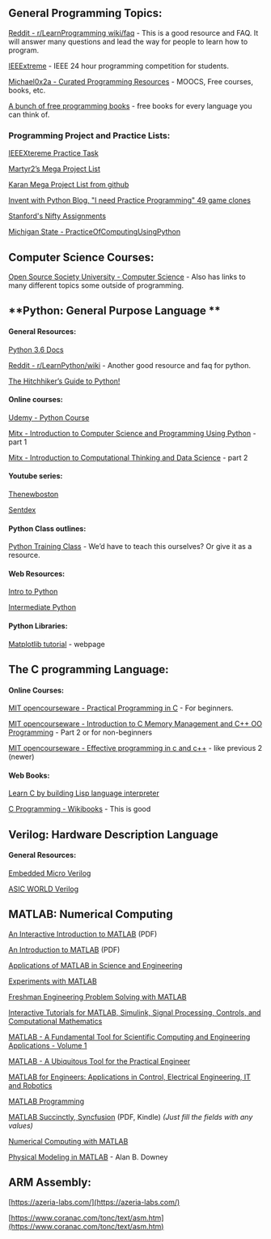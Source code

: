 ## **General Programming Topics:**

[Reddit - r/LearnProgramming wiki/faq](https://www.reddit.com/r/learnprogramming/wiki/faq) - This is a good resource and FAQ. It will answer many questions and lead the way for people to learn how to program.

[IEEExtreme](http://ieeextreme.org/) - IEEE 24 hour programming competition for students.

[Michael0x2a - Curated Programming Resources](https://github.com/Michael0x2a/curated-programming-resources/blob/master/resources.md) - MOOCS, Free courses, books, etc.

[A bunch of free programming books](https://github.com/EbookFoundation/free-programming-books/blob/master/free-programming-books.md#c) - free books for every language you can think of.

### **Programming Project and Practice Lists:**

[IEEEXtereme Practice Task](https://csacademy.com/ieeextreme-practice/tasks/)

[Martyr2’s Mega Project List](http://www.dreamincode.net/forums/topic/78802-martyr2s-mega-project-ideas-list/)

[	Karan Mega Project List from github](https://github.com/karan/Projects)

[	Invent with Python Blog, "I need Practice Programming" 49 game clones](http://inventwithpython.com/blog/2012/02/20/i-need-practice-programming-49-ideas-for-game-clones-to-code/)

[	Stanford's Nifty Assignments](http://nifty.stanford.edu/)

[	Michigan State  - PracticeOfComputingUsingPython](http://www.cse.msu.edu/~cse231/PracticeOfComputingUsingPython/)

## **Computer Science Courses:**

[Open Source Society University - Computer Science](https://github.com/ossu/computer-science) - Also has links to many different topics some outside of programming.

## **Python: General Purpose Language **

#### **General Resources:**

[Python 3.6 Docs](https://docs.python.org/3/)

[Reddit - r/LearnPython/wiki](https://www.reddit.com/r/learnpython/wiki/index) - Another good resource and faq for python.

[The Hitchhiker’s Guide to Python!](https://python-guide.readthedocs.io/en/latest/)

#### **Online courses:**

[Udemy - Python Course](https://www.udemy.com/python-for-absolute-beginners-u/)

[Mitx - Introduction to Computer Science and Programming Using Python](https://www.edx.org/course/introduction-computer-science-mitx-6-00-1x-11) - part 1

[Mitx - Introduction to Computational Thinking and Data Science](https://www.edx.org/course/introduction-computational-thinking-data-mitx-6-00-2x-6) - part 2

#### **Youtube series:**

[Thenewboston](https://www.youtube.com/watch?v=HBxCHonP6Ro&list=PL6gx4Cwl9DGAcbMi1sH6oAMk4JHw91mC_)

[Sentdex](https://www.youtube.com/watch?v=oVp1vrfL_w4&list=PLQVvvaa0QuDe8XSftW-RAxdo6OmaeL85M)

#### **Python Class outlines:**

[Python Training Class](https://github.com/girisagar46/PythonTrainingClass) - We’d have to teach this ourselves? Or give it as a resource.

#### **Web Resources:**

[Intro to Python](https://overiq.com/python/3.4/intro-to-python/)

[Intermediate Python](http://book.pythontips.com/en/latest/)

#### **Python Libraries:**

[Matplotlib tutorial](https://www.dataquest.io/blog/matplotlib-tutorial/) - webpage

## **The C programming Language:**

#### **Online Courses:**

[MIT opencourseware - Practical Programming in C](https://ocw.mit.edu/courses/electrical-engineering-and-computer-science/6-087-practical-programming-in-c-january-iap-2010/) - For beginners.

[MIT opencourseware - Introduction to C Memory Management and C++ OO Programming](https://ocw.mit.edu/courses/electrical-engineering-and-computer-science/6-088-introduction-to-c-memory-management-and-c-object-oriented-programming-january-iap-2010/) - Part 2 or for non-beginners

[MIT opencourseware - Effective programming in c and c++](https://ocw.mit.edu/courses/electrical-engineering-and-computer-science/6-s096-effective-programming-in-c-and-c-january-iap-2014/) - like previous 2 (newer)

#### **Web Books:**

[Learn C by building Lisp language interpreter](http://www.buildyourownlisp.com/)

[C Programming - Wikibooks](https://en.wikibooks.org/wiki/C_Programming) - This is good

## **Verilog: Hardware Description Language**

#### **General Resources:**

[ Embedded Micro Verilog](https://embeddedmicro.com/pages/verilog)

[ASIC WORLD Verilog](http://www.asic-world.com/verilog/index.html)

## **MATLAB: Numerical Computing**

[An Interactive Introduction to MATLAB](http://www.science.smith.edu/%7Ejcardell/Courses/EGR326/Intro-to-MATLAB.pdf) (PDF)

[An Introduction to MATLAB](http://www.maths.dundee.ac.uk/software/MatlabNotes.pdf) (PDF)

[Applications of MATLAB in Science and Engineering](http://www.intechopen.com/books/applications-of-matlab-in-science-and-engineering)

[Experiments with MATLAB](http://www.mathworks.com/moler/exm/index.html?requestedDomain=www.mathworks.com&nocookie=true)

[Freshman Engineering Problem Solving with MATLAB](http://cnx.org/featureContent/mfiles)

[Interactive Tutorials for MATLAB, Simulink, Signal Processing, Controls, and Computational Mathematics](http://www.mathworks.com/tutorials)

[MATLAB - A Fundamental Tool for Scientific Computing and Engineering Applications - Volume 1](http://www.intechopen.com/books/matlab-a-fundamental-tool-for-scientific-computing-and-engineering-applications-volume-1)

[MATLAB - A Ubiquitous Tool for the Practical Engineer](http://www.intechopen.com/books/matlab-a-ubiquitous-tool-for-the-practical-engineer)

[MATLAB for Engineers: Applications in Control, Electrical Engineering, IT and Robotics](http://www.intechopen.com/books/matlab-for-engineers-applications-in-control-electrical-engineering-it-and-robotics)

[MATLAB Programming](https://en.wikibooks.org/wiki/MATLAB_Programming)

[MATLAB Succinctly, Syncfusion](https://www.syncfusion.com/resources/techportal/ebooks/matlab) (PDF, Kindle) *(Just fill the fields with any values)*

[Numerical Computing with MATLAB](http://www.mathworks.com/moler/index_ncm.html?requestedDomain=www.mathworks.com&nocookie=true)

[Physical Modeling in MATLAB](http://greenteapress.com/matlab/index.html) - Alan B. Downey

## **ARM Assembly:**

[https://azeria-labs.com/](https://azeria-labs.com/)

[https://www.coranac.com/tonc/text/asm.htm](https://www.coranac.com/tonc/text/asm.htm)
